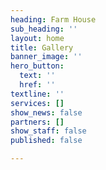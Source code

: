 ```yaml
---
heading: Farm House
sub_heading: ''
layout: home
title: Gallery
banner_image: ''
hero_button:
  text: ''
  href: ''
textline: ''
services: []
show_news: false
partners: []
show_staff: false
published: false

---
```

